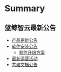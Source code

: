 # Summary

## 蓝鲸智云最新公告
* [产品更新公告](https://bk.tencent.com/s-mart/community/question/5541)
* [软件安装公告]()
    * [软件升级方案](https://bk.tencent.com/s-mart/community/question/1661)
* [最新运营活动](https://bk.tencent.com/s-mart/community/question)
* [共建文档公告](../../DocumentationContributorGuide/7.0/SUMMARY.md)

